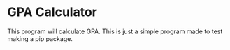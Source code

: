 # GPA Calculator

This program will calculate GPA. This is just a simple program made to test making a pip package.